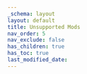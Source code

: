 ```yaml
---
_schema: layout
layout: default
title: Unsupported Mods
nav_order: 5
nav_exclude: false
has_children: true
has_toc: true
last_modified_date:
---
```

